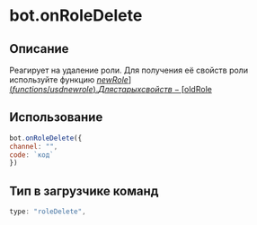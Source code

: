 # bot.onRoleDelete

## Описание 
Реагирует на удаление роли. Для получения её свойств роли используйте функцию [$newRole](functions/usdnewrole). Для старых свойств - [$oldRole](functions/usdoldrole)

## Использование
```javascript
bot.onRoleDelete({
channel: "",
code: `код`
})
```

## Тип в загрузчике команд
```javascript
type: "roleDelete",
```
